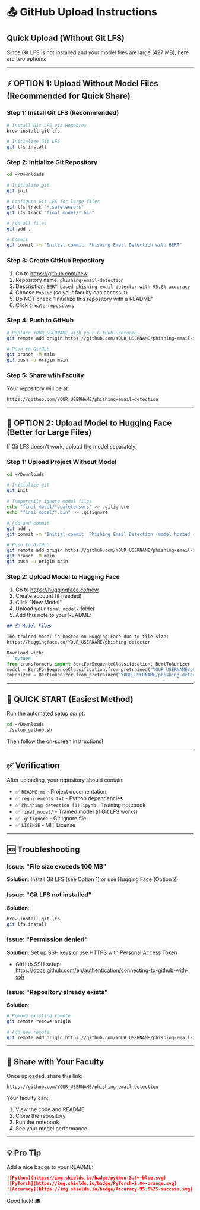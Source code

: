 # 📤 GitHub Upload Instructions

## Quick Upload (Without Git LFS)

Since Git LFS is not installed and your model files are large (427 MB), here are two options:

---

## ⚡ OPTION 1: Upload Without Model Files (Recommended for Quick Share)

### Step 1: Install Git LFS (Recommended)
```bash
# Install Git LFS via Homebrew
brew install git-lfs

# Initialize Git LFS
git lfs install
```

### Step 2: Initialize Git Repository
```bash
cd ~/Downloads

# Initialize git
git init

# Configure Git LFS for large files
git lfs track "*.safetensors"
git lfs track "final_model/*.bin"

# Add all files
git add .

# Commit
git commit -m "Initial commit: Phishing Email Detection with BERT"
```

### Step 3: Create GitHub Repository
1. Go to https://github.com/new
2. Repository name: `phishing-email-detection`
3. Description: `BERT-based phishing email detector with 95.6% accuracy`
4. Choose `Public` (so your faculty can access it)
5. Do NOT check "Initialize this repository with a README"
6. Click `Create repository`

### Step 4: Push to GitHub
```bash
# Replace YOUR_USERNAME with your GitHub username
git remote add origin https://github.com/YOUR_USERNAME/phishing-email-detection.git

# Push to GitHub
git branch -M main
git push -u origin main
```

### Step 5: Share with Faculty
Your repository will be at:
```
https://github.com/YOUR_USERNAME/phishing-email-detection
```

---

## 🎯 OPTION 2: Upload Model to Hugging Face (Better for Large Files)

If Git LFS doesn't work, upload the model separately:

### Step 1: Upload Project Without Model
```bash
cd ~/Downloads

# Initialize git
git init

# Temporarily ignore model files
echo "final_model/*.safetensors" >> .gitignore
echo "final_model/*.bin" >> .gitignore

# Add and commit
git add .
git commit -m "Initial commit: Phishing Email Detection (model hosted on HF)"

# Push to GitHub
git remote add origin https://github.com/YOUR_USERNAME/phishing-email-detection.git
git branch -M main
git push -u origin main
```

### Step 2: Upload Model to Hugging Face
1. Go to https://huggingface.co/new
2. Create account (if needed)
3. Click "New Model"
4. Upload your `final_model/` folder
5. Add this note to your README:

```markdown
## 📦 Model Files

The trained model is hosted on Hugging Face due to file size:
https://huggingface.co/YOUR_USERNAME/phishing-detector

Download with:
```python
from transformers import BertForSequenceClassification, BertTokenizer
model = BertForSequenceClassification.from_pretrained("YOUR_USERNAME/phishing-detector")
tokenizer = BertTokenizer.from_pretrained("YOUR_USERNAME/phishing-detector")
```

---

## 🚀 QUICK START (Easiest Method)

Run the automated setup script:

```bash
cd ~/Downloads
./setup_github.sh
```

Then follow the on-screen instructions!

---

## ✅ Verification

After uploading, your repository should contain:
- ✅ `README.md` - Project documentation
- ✅ `requirements.txt` - Python dependencies
- ✅ `Phishing detection (1).ipynb` - Training notebook
- ✅ `final_model/` - Trained model (if Git LFS works)
- ✅ `.gitignore` - Git ignore file
- ✅ `LICENSE` - MIT License

---

## 🆘 Troubleshooting

### Issue: "File size exceeds 100 MB"
**Solution**: Install Git LFS (see Option 1) or use Hugging Face (Option 2)

### Issue: "Git LFS not installed"
**Solution**: 
```bash
brew install git-lfs
git lfs install
```

### Issue: "Permission denied"
**Solution**: Set up SSH keys or use HTTPS with Personal Access Token
- GitHub SSH setup: https://docs.github.com/en/authentication/connecting-to-github-with-ssh

### Issue: "Repository already exists"
**Solution**: 
```bash
# Remove existing remote
git remote remove origin

# Add new remote
git remote add origin https://github.com/YOUR_USERNAME/phishing-email-detection.git
```

---

## 📧 Share with Your Faculty

Once uploaded, share this link:
```
https://github.com/YOUR_USERNAME/phishing-email-detection
```

Your faculty can:
1. View the code and README
2. Clone the repository
3. Run the notebook
4. See your model performance

---

## 💡 Pro Tip

Add a nice badge to your README:
```markdown
![Python](https://img.shields.io/badge/python-3.8+-blue.svg)
![PyTorch](https://img.shields.io/badge/PyTorch-2.0+-orange.svg)
![Accuracy](https://img.shields.io/badge/Accuracy-95.6%25-success.svg)
```

Good luck! 🎓
